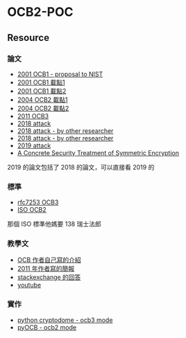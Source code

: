 # OCB2-POC

## Resource

### 論文

* [2001 OCB1 - proposal to NIST](https://eprint.iacr.org/2001/026.pdf)
* [2001 OCB1 載點1](https://dl.acm.org/citation.cfm?doid=501983.502011)
* [2001 OCB1 載點2](https://web.cs.ucdavis.edu/~rogaway/papers/ocb-full.pdf)
* [2004 OCB2 載點1](https://link.springer.com/chapter/10.1007%2F978-3-540-30539-2_2)
* [2004 OCB2 載點2](https://web.cs.ucdavis.edu/~rogaway/papers/offsets.pdf)
* [2011 OCB3](https://link.springer.com/chapter/10.1007%2F978-3-642-21702-9_18)
* [2018 attack](https://eprint.iacr.org/2018/1040.pdf)
* [2018 attack - by other researcher](https://eprint.iacr.org/2018/1090.pdf)
* [2018 attack - by other researcher](https://eprint.iacr.org/2018/1087.pdf)
* [2019 attack](https://eprint.iacr.org/2019/311.pdf)
* [A Concrete Security Treatment of Symmetric Encryption](https://web.cs.ucdavis.edu/~rogaway/papers/sym-enc.pdf)

2019 的論文包括了 2018 的論文，可以直接看 2019 的

### 標準

* [rfc7253 OCB3](https://tools.ietf.org/html/rfc7253)
* [ISO OCB2](https://www.iso.org/standard/46345.html)

那個 ISO 標準他媽要 138 瑞士法郎

### 教學文

* [OCB 作者自己寫的介紹](https://web.cs.ucdavis.edu/~rogaway/ocb/ocb-faq.htm#versions)
* [2011 年作者寫的簡報](https://web.cs.ucdavis.edu/~rogaway/ocb/11-01-378r2-I-OCB_Mode.pdf)
* [stackexchange 的回答](https://crypto.stackexchange.com/questions/63626/what-is-the-new-attack-on-ocb2-and-how-does-it-work)
* [youtube](https://www.youtube.com/watch?v=QKwGsnZ9Bqw)

### 實作

* [python cryptodome - ocb3 mode](https://pycryptodome.readthedocs.io/en/latest/src/cipher/modern.html#ocb-mode)
* [pyOCB - ocb2 mode](https://github.com/kravietz/pyOCB)
